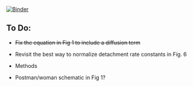 [![Binder](http://mybinder.org/badge.svg)](http://mybinder.org/repo/ahwillia/Williams-etal-Synaptic-Transport)

To Do:
-----

* ~~Fix the equation in Fig 1 to include a diffusion term~~

* Revisit the best way to normalize detachment rate constants in Fig. 6

* Methods

* Postman/woman schematic in Fig 1?
